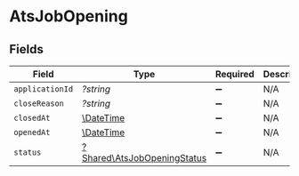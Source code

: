 # AtsJobOpening


## Fields

| Field                                                                     | Type                                                                      | Required                                                                  | Description                                                               |
| ------------------------------------------------------------------------- | ------------------------------------------------------------------------- | ------------------------------------------------------------------------- | ------------------------------------------------------------------------- |
| `applicationId`                                                           | *?string*                                                                 | :heavy_minus_sign:                                                        | N/A                                                                       |
| `closeReason`                                                             | *?string*                                                                 | :heavy_minus_sign:                                                        | N/A                                                                       |
| `closedAt`                                                                | [\DateTime](https://www.php.net/manual/en/class.datetime.php)             | :heavy_minus_sign:                                                        | N/A                                                                       |
| `openedAt`                                                                | [\DateTime](https://www.php.net/manual/en/class.datetime.php)             | :heavy_minus_sign:                                                        | N/A                                                                       |
| `status`                                                                  | [?Shared\AtsJobOpeningStatus](../../Models/Shared/AtsJobOpeningStatus.md) | :heavy_minus_sign:                                                        | N/A                                                                       |
